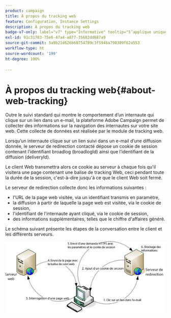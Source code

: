 ```yaml
---
product: campaign
title: À propos du tracking web
feature: Configuration, Instance Settings
description: À propos du tracking web
badge-v7-only: label="v7" type="Informative" tooltip="S’applique uniquement à Campaign Classic v7"
exl-id: 91c31703-75e6-47a4-a877-35682dd687a9
source-git-commit: 3a9b21d626b60754789c3f594ba798309f62a553
workflow-type: ht
source-wordcount: '199'
ht-degree: 100%

---
```


# À propos du tracking web{#about-web-tracking}

Outre le suivi standard qui montre le comportement d’un internaute qui clique sur un lien dans un e-mail, la plateforme Adobe Campaign permet de collecter des informations sur la navigation des internautes sur votre site web. Cette collecte de données est réalisée par le module de tracking web.

Lorsqu’un internaute clique sur un lien suivi dans un e-mail d’une diffusion donnée, le serveur de redirection contacté dépose un cookie de session contenant l’identifiant broadlog (broadlogId) ainsi que l’identifiant de la diffusion (deliveryId).

Le client Web transmettra alors ce cookie au serveur à chaque fois qu&#39;il visitera une page contenant une balise de tracking Web, ceci pendant toute la durée de la session, c&#39;est-à-dire jusqu&#39;à ce que le client Web soit fermé.

Le serveur de redirection collecte donc les informations suivantes :

* l&#39;URL de la page web visitée, via un identifiant transmis en paramètre,
* la diffusion à partir de laquelle la page web est visitée, via le cookie de session,
* l&#39;identifiant de l&#39;internaute ayant cliqué, via le cookie de session,
* des informations supplémentaires, telles que le chiffre d&#39;affaires généré.

Le schéma suivant présente les étapes de la conversation entre le client et les différents serveurs.

![](assets/d_ncs_integration_webtracking_structure1.png)
